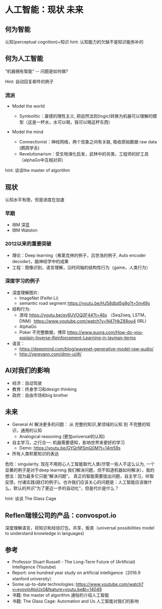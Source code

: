 # 人工智能：现状 未来

## 何为智能

认知(perceptual cognition)+知识 
hint: 认知能力的欠缺不是知识能弥补的

## 何为人工智能

”机器拥有智能“ -- 问题是如何做?

Hint: 自动回复邮件的例子

### 流派

* Model the world
  * Symbolitic：康德的理性主义, 把自然法则(logic)转换为机器可以理解的模型（这是一杯水，水可以喝，我可以喝这杯东西）

* Model the mind
  * Connectionist：神经网络，两个现象之间有关联, 吸收原始数据 raw data (鹦鹉学舌)
  * Revelutionarism：受生物演化启发，武林中的另类，工程师的好工具（alphaGo中互相对弈)

hint: 谈谈the master of algorithm

## 现状

认知水平有限，但是进度在加速

### 早期

* IBM 深蓝
* IBM Watston 

### 2012以来的重要突破

* 理论：Deep learning（弗莱克林的例子，吕世浩的例子, Auto encoder decoder)，脑神经学中的成果
* 工程：图像识别，语言理解，沿时间轴的结构性行为（game，人类行为）

### 深度学习的例子

* 深度理解图片: 
  * ImageNet (Feifei Li)
  * semantic road segment https://youtu.be/HJ58dbd5g8g?t=5m49s
* 结构行为: 
  * 游戏 https://youtu.be/qv6UVOQ0F44?t=46s （Seq2seq, LSTM，DNM）https://www.youtube.com/watch?v=N47HkZ88ou4 (IRL)
  * AlphaGo
  * Poker 不完整数据，博弈 https://www.quora.com/How-do-you-explain-Inverse-Reinforcement-Learning-in-layman-terms
* 语言：
  * https://deepmind.com/blog/wavenet-generative-model-raw-audio/
  * http://yerevann.com/dmn-ui/#/


## AI对我们的影响

* 经济：自动驾驶
* 教育：终身学习和design thinking
* 政府：自由市场和big brother

## 未来

* General AI 解决更多的问题： 从 完整的知识,某领域的认知 到 不完整的知识，通用的认知
  * Analogical reasoning (更加universal的认知)
* 自主学习，之行合一: 机器需要感知，影响世界来更好的学习
  * Demo: https://youtu.be/GYQrNfSmQ0M?t=14m59s
* 所有人类积累知识的表达

危险：singularity. 现在不用担心人工智能取代人类(尽管一些人不这么认为, 一个显著的例子是对于deep learning 我们解决问题，但不知道机器如何解决），我的想法：因为最多它只能“解决问题”。 真正的智能需要提出问题，自主学习，听取反馈，付诸实践(路灯的例子)。也许我们应该关心的问题是：人工智能应该做什么，默认的共识“为了更近一步的自动化”，但是代价是什么？


hint: 谈谈 The Glass Cage

## Reflen瑞领公司的产品：convospot.io

深度理解语言，将知识和经验打包，共享，贩卖（universal possibilities model to understand knowledge in languages)

## 参考

* Professor Stuart Russell - The Long-Term Future of (Artificial) Intelligence (Youtube)
* Report: one hundred year study on artificial intelligence（2016.9 stanford university）
* Some up-to-date technologies: https://www.youtube.com/watch?v=eyovmAtoUx0&feature=youtu.be&t=14049
* 书籍: the master of algorithm 通俗的介绍人工智能
* 书籍: The Glass Cage: Automation and Us 人工智能对我们的影响
